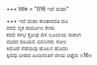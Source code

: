 +++
title = "016 ಇದೆ ಮಹಾ"

+++
ಇದೆ ಮಹಾ ಕಾಂತಾರವತಿ ದೂ  
ರದಲಿ ವೃಕ ಶಾರ್ದೂಲ ಕೇಸರಿ  
ಕದಲಿ ಕಳಭ ಕ್ರೋಢ ಖಿಳಿ ಲೂಲಾಯ ಸಾರಂಗ   
ಮದದ ರಹಿಯಲಿ ಮಾನಿಸರು ಸೋಂ  
ಕಿದೊಡೆ ಸೆಡೆಯವು ಹೊಲನ ಹೊದರಿ  
ಕ್ಕಿದವು ದೀಹದ ಹಿಂಡಿನಂತಿರೆ ಜೀಯ ಚಿತ್ತೈಸು      ॥16॥